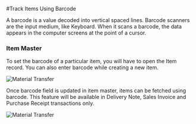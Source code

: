 <!-- add-breadcrumbs -->
#Track Items Using Barcode

A barcode is a value decoded into vertical spaced lines. Barcode scanners are the input medium, like Keyboard. When it scans a barcode, the data appears in the computer screens at the point of a cursor.

### Item Master

To set the barcode of a particular item, you will have to open the Item record. You can also enter barcode while creating a new item.

<img alt="Material Transfer" class="screenshot" src="/docs/assets/img/articles/barcode-item-master.png">

Once barcode field is updated in item master, items can be fetched using barcode. This feature will be available in Delivery Note, Sales Invoice and Purchase Receipt transactions only.

<img alt="Material Transfer" class="screenshot" src="/docs/assets/img/articles/barcode-item-selection.gif">

<!-- markdown -->